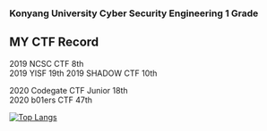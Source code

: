 ### Konyang University Cyber Security Engineering 1 Grade  

## MY CTF Record  
2019 NCSC CTF 8th   
2019 YISF 19th 
2019 SHADOW CTF 10th  
  
2020 Codegate CTF Junior 18th    
2020 b01ers CTF 47th  

[![Top Langs](https://github-readme-stats.vercel.app/api/top-langs/?username=jihyungeun&layout=compact)](https://github.com/jihyungeun/github-readme-stats)
